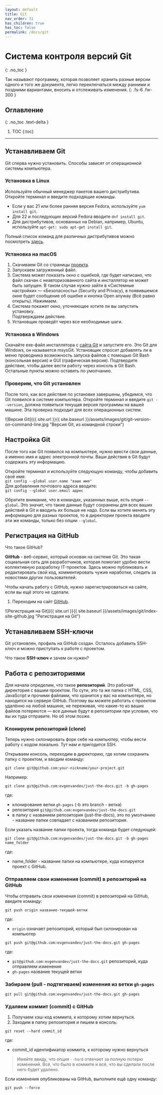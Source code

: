 ```yaml
---
layout: default
title: Git
nav_order: 31
has_children: true
has_toc: false
permalink: /docs/git
---
```


# Система контроля версий Git
{: .no_toc }

Так называют программу, которая позволяет хранить разные версии одного и того же документа, легко переключаться между ранними и поздними вариантами, вносить и отслеживать изменения.
{: .fs-6 .fw-300 }

## Оглавление
{: .no_toc .text-delta }

1. TOC
{:toc}

---

## Устанавливаем Git

Git сперва нужно установить. Способы зависят от операционной системы компьютера.

### Установка в Linux

Используйте обычный менеджер пакетов вашего дистрибутива. Откройте терминал и введите подходящие команды.
-  Если у вас 21 или более ранняя версия Fedora, используйте `yum install git`.
-  Для 22 и последующих версий Fedora вводите `dnf install git`.
-  Для дистрибутивов, основанных на Debian, например, Ubuntu, используйте `apt-get: sudo apt-get install git`.

Полный список команд для различных дистрибутивов можно посмотреть [здесь](https://git-scm.com/download/linux).

### Установка на macOS

1. Скачиваем Git со страницы [проекта](https://git-scm.com/download/mac).
1. Запускаем загруженный файл.
1. Система может показать окно с ошибкой, где будет написано, что файл скачан с неавторизованного сайта и инсталлятор не может быть запущен. В таком случае нужно зайти в «Системные настройки» — «Безопасность» (Security and Privacy), в появившемся окне будет сообщение об ошибке и кнопка Open anyway (Всё равно открыть). Нажимаем.
1. Система покажет окно, уточняющее хотите ли вы запустить установку.<br> Подтверждаем действие.
1. Установщик проведёт через все необходимые шаги.

### Установка в Windows

Скачайте exe-файл инсталлятора с [сайта Git](https://git-scm.com/download/win) и запустите его. Это Git для Windows, он называется msysGit. Установщик спросит добавлять ли в меню проводника возможность запуска файлов с помощью Git Bash (консольная версия) и GUI (графическая версия). Подтвердите действие, чтобы далее вести работу через консоль в Git Bash. Остальные пункты можно оставить по умолчанию.

### Проверим, что Git установлен

После того, как все действия по установке завершены, убедимся, что Git появился в системе компьютера. Откройте терминал и введите `git --version`, должна появиться текущая версия программы на вашей машине. Эта проверка подходит для всех операционных систем.

![Версия Git]({{ site.url }}{{ site.baseurl }}/assets/images/git/git-version-on-command-line.jpg "Версия Git, из командной строки")

## Настройка Git

После того как Git появился на компьютере, нужно ввести свои данные, а именно имя и адрес электронной почты. Ваши действия в Git будут содержать эту информацию.

Откройте терминал и используйте следующую команду, чтобы добавить своё имя:<br> `git config --global user.name "ваше имя"`<br>
Для добавления почтового адреса вводите:<br> `git config --global user.email адрес`

Обратите внимание, что в командах, указанных выше, есть опция `--global`. Это значит, что такие данные будут сохранены для всех ваших действий в Git и вводить их больше не надо. Если вы хотите менять эту информацию для разных проектов, то в директории проекта вводите эти же команды, только без опции `--global`.

## Регистрация на GitHub

Что такое GitHub?

**GitHub** - веб-сервис, который основан на системе Git. Это такая социальная сеть для разработчиков, которая помогает удобно вести коллективную разработку IT-проектов. Здесь можно публиковать и редактировать свой код, комментировать чужие наработки, следить за новостями других пользователей.

Чтобы начать работу с GitHub, нужно зарегистрироваться на сайте, если вы ещё этого не сделали.

1. Переходим на сайт [GitHub](https://github.com/).

![Регистрация на Git]({{ site.url }}{{ site.baseurl }}/assets/images/git/index-site-github.jpg "Регистрация на Git")

## Устанавливаем SSH-ключи

Git установлен, профиль на GitHub создан. Осталось добавить SSH-ключ и можно приступать к работе с проектом.

Что такое **SSH-ключ** и зачем он нужен?

## Работа с репозиториями

Для начала определим, что такое **репозиторий**. Это рабочая директория с вашим проектом. По сути, это та же папка с HTML, CSS, JavaScript и прочими файлами, что хранится у вас на компьютере, но находится на сервере GitHub. Поэтому вы можете работать с проектом удалённо на любой машине, не переживая, что какие-то из ваших файлов потеряются — все данные будут в репозитории при условии, что вы их туда отправите. Но об этом позже.

### Клонируем репозиторий (clone)

Теперь нужно склонировать форк себе на компьютер, чтобы вести работу с кодом локально. Тут нам и пригодится SSH.

Открываем консоль, переходим в директорию, где хотим сохранить папку с проектом, и вводим команду:

```
git clone git@github.com:your-nickname/your-project.git
```

Например:
```
git clone git@github.com:evgenvandev/just-the-docs.git -b gh-pages
```

где:
-  клонирование ветки `gh-pages` (-b это branch - ветка)
-  репозитория `git@github.com:evgenvandev/just-the-docs.git`
-  в папку с названием репозитория (just-the-docs), это по умолчанию - название папки совпадает с названием репозитория.

Если указать название папки проекта, тогда команда будет следующей:

```
git clone git@github.com:evgenvandev/just-the-docs.git -b gh-pages name_folder
```

где:
-  name_folder - название папки на компьютере, куда копируется проект с GitHub.

### Отправляем свои изменения (commit) в репозиторий на GitHub

Чтобы отправить свои изменения (commit) в репозиторий на GitHub, введите команду:

```
git push origin название-текущей-ветки
```

где:
- `origin` означает репозиторий, который был склонирован на компьютер

```
git push git@github.com:evgenvandev/just-the-docs.git gh-pages
```

где:
-  `git@github.com:evgenvandev/just-the-docs.git` репозиторий, куда отправляем изменения
-  `gh-pages` название текущей ветки

### Забираем (pull - подтягиваем) изменения из ветки `gh-pages`

```
git pull git@github.com:evgenvandev/just-the-docs.git gh-pages
```


### Удаляем коммит (commit) с GitHub

1. Получаем хэш-код коммита, к которому хотим вернуться.
1. Заходим в папку репозитория и пишем в консоль:

```
git reset --hard commit_id
```

где:
-  commit_id идентификатор коммита, к которому нужно вернуться

> Имейте ввиду, что опция `--hard` отвечает за полную потерю изменений. Всё, что было в коммите и всё, что вы сделали после него будет удалено.

Если изменения опубликованы на GitHub, выполните ещё одну команду:

```
git push --force
```
